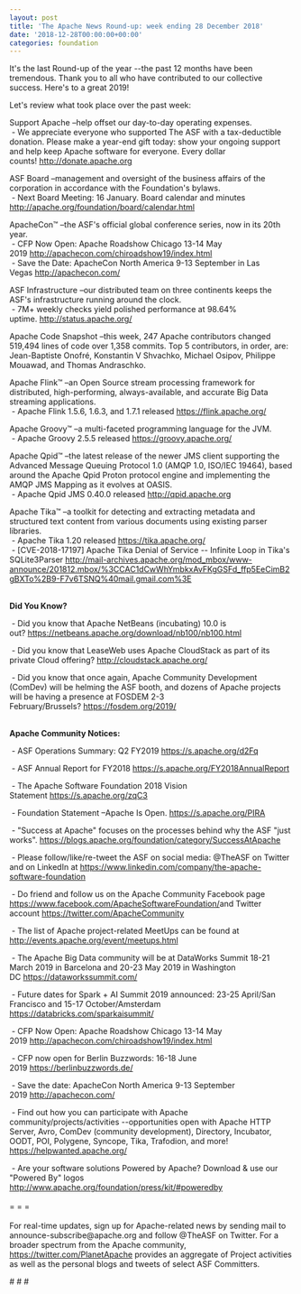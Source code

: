 ```yaml
---
layout: post
title: 'The Apache News Round-up: week ending 28 December 2018'
date: '2018-12-28T00:00:00+00:00'
categories: foundation
---
```

<p>It's the last Round-up of the year --the past 12 months have been tremendous. Thank you to all who have contributed to our collective success. Here's to a great 2019! </p> 
  <p> </p> 
  <p>Let's review what took place over the past week:</p> 
  <p>Support Apache&nbsp;–help offset our day-to-day operating expenses.<br />&nbsp;- We appreciate everyone who supported The ASF with a tax-deductible donation. Please make a year-end gift today: show your ongoing support and help keep Apache software for everyone. Every dollar counts!&nbsp;<a href="http://donate.apache.org/">http://donate.apache.org</a></p> 
  <p>ASF Board –management and oversight of the business affairs of the corporation in accordance with the Foundation's bylaws.<br />&nbsp;- Next Board Meeting: 16 January. Board calendar and minutes <a href="http://apache.org/foundation/board/calendar.html">http://apache.org/foundation/board/calendar.html</a></p> 
  <div> 
    <p>ApacheCon™ –the ASF's official global conference series, now in its 20th year.<br />&nbsp;- CFP Now Open: Apache Roadshow Chicago 13-14 May 2019&nbsp;<a href="http://apachecon.com/chiroadshow19/index.html">http://apachecon.com/chiroadshow19/index.html</a><br />&nbsp;- Save the Date: ApacheCon North America 9-13 September in Las Vegas&nbsp;<a href="http://apachecon.com/">http://apachecon.com/</a><br /></p> 
    <p>ASF Infrastructure –our distributed team on three continents keeps the ASF's infrastructure running around the clock.<br />&nbsp;- 7M+ weekly checks yield polished performance at 98.64% uptime.&nbsp;<a href="http://status.apache.org/">http://status.apache.org/</a></p> 
    <p>Apache Code Snapshot –this week, 247 Apache contributors changed 519,494 lines of code over 1,358 commits. Top 5 contributors, in order, are: Jean-Baptiste Onofré, Konstantin V Shvachko, Michael Osipov, Philippe Mouawad, and Thomas Andraschko.</p> 
    <p>Apache Flink™ –an Open Source stream processing framework for distributed, high-performing, always-available, and accurate Big Data streaming applications.<br />&nbsp;- Apache Flink 1.5.6, 1.6.3, and 1.7.1 released&nbsp;<a href="https://flink.apache.org/">https://flink.apache.org/</a></p> 
    <p><span style="white-space: pre;"></span></p> 
    <p>Apache Groovy™ –a multi-faceted programming language for the JVM.<br />&nbsp;- Apache Groovy 2.5.5 released&nbsp;<a href="https://groovy.apache.org/">https://groovy.apache.org/</a></p> 
    <p>Apache Qpid™ –the latest release of the newer JMS client supporting the Advanced Message Queuing Protocol 1.0 (AMQP 1.0, ISO/IEC 19464), based around the Apache Qpid Proton protocol engine and implementing the AMQP JMS Mapping as it evolves at OASIS.<br />&nbsp;- Apache Qpid JMS 0.40.0 released&nbsp;<a href="http://qpid.apache.org">http://qpid.apache.org</a></p> 
    <p>Apache Tika™ –a toolkit for detecting and extracting metadata and structured text content from various documents using existing parser libraries.<br />&nbsp;-&nbsp;Apache Tika 1.20 released <a href="https://tika.apache.org/">https://tika.apache.org/</a> <br />&nbsp;- [CVE-2018-17197] Apache Tika Denial of Service -- Infinite Loop in Tika's SQLite3Parser&nbsp;<a href="http://mail-archives.apache.org/mod_mbox/www-announce/201812.mbox/%3CCAC1dCwWhYmbkxAvFKgGSFd_ffp5EeCimB2gBXTo%2B9-F7v6TSNQ%40mail.gmail.com%3E">http://mail-archives.apache.org/mod_mbox/www-announce/201812.mbox/%3CCAC1dCwWhYmbkxAvFKgGSFd_ffp5EeCimB2gBXTo%2B9-F7v6TSNQ%40mail.gmail.com%3E</a></p> 
    <p><strong><br />Did You Know?</strong></p> 
    <div> 
      <p>&nbsp;- Did you know that Apache NetBeans (incubating) 10.0 is out?&nbsp;<a href="https://netbeans.apache.org/download/nb100/nb100.html">https://netbeans.apache.org/download/nb100/nb100.html</a></p> 
      <p>&nbsp;- Did you know that LeaseWeb uses Apache CloudStack as part of its private Cloud offering?&nbsp;<a href="http://cloudstack.apache.org/">http://cloudstack.apache.org/</a></p> 
      <p>&nbsp;- Did you know that once again, Apache Community Development (ComDev) will be helming the ASF booth, and dozens of Apache projects will be having a presence at FOSDEM 2-3 February/Brussels?&nbsp;<a href="https://fosdem.org/2019/">https://fosdem.org/2019/</a><br /><br /></p> 
      <p><strong>Apache Community Notices:</strong></p> 
    </div> 
    <p>&nbsp;-&nbsp;ASF Operations Summary: Q2 FY2019 <a href="https://s.apache.org/d2Fq">https://s.apache.org/d2Fq</a></p> 
    <p>&nbsp;- ASF Annual Report for FY2018&nbsp;<a href="https://s.apache.org/FY2018AnnualReport">https://s.apache.org/FY2018AnnualReport</a></p> 
    <p>&nbsp;- The Apache Software Foundation 2018 Vision Statement&nbsp;<a href="https://s.apache.org/zqC3">https://s.apache.org/zqC3</a></p> 
    <p>&nbsp;- Foundation Statement –Apache Is Open.&nbsp;<a href="https://s.apache.org/PIRA">https://s.apache.org/PIRA</a></p> 
    <div> 
      <p>&nbsp;- &quot;Success at Apache&quot; focuses on the processes behind why the ASF &quot;just works&quot;. <a href="https://blogs.apache.org/foundation/category/SuccessAtApache">https://blogs.apache.org/foundation/category/SuccessAtApache</a></p> 
    </div> 
    <div> 
      <p>&nbsp;- Please follow/like/re-tweet the ASF on social media: @TheASF on Twitter and on LinkedIn at <a href="https://www.linkedin.com/company/the-apache-software-foundation">https://www.linkedin.com/company/the-apache-software-foundation</a></p> 
      <p>&nbsp;- Do friend and follow us on the Apache Community Facebook page <a href="https://www.facebook.com/ApacheSoftwareFoundation/">https://www.facebook.com/ApacheSoftwareFoundation/</a>and Twitter account <a href="https://twitter.com/ApacheCommunity">https://twitter.com/ApacheCommunity</a></p> 
    </div> 
    <div> 
      <p><a href="https://feathercast.apache.org/"></a></p> 
    </div> 
    <div> 
      <p>&nbsp;- The list of Apache project-related MeetUps can be found at <a href="http://events.apache.org/event/meetups.html">http://events.apache.org/event/meetups.html<br /></a></p> 
    </div> 
    <div> 
      <p>&nbsp;- The Apache Big Data community will be at&nbsp;DataWorks Summit 18-21 March 2019 in Barcelona and&nbsp;20-23 May 2019 in Washington DC&nbsp;<a href="https://dataworkssummit.com/">https://dataworkssummit.com/</a></p> 
      <p>&nbsp;- Future dates for Spark + AI Summit 2019 announced: 23-25 April/San Francisco and 15-17 October/Amsterdam <font color="#bb0000"><a href="https://databricks.com/sparkaisummit/">https://databricks.com/sparkaisummit/</a></font></p>&nbsp;- CFP Now Open: Apache Roadshow Chicago 13-14 May 2019&nbsp;<a href="http://apachecon.com/chiroadshow19/index.html">http://apachecon.com/chiroadshow19/index.html</a><br /> 
      <p>&nbsp;- CFP now open for Berlin Buzzwords: 16-18 June 2019&nbsp;<a href="https://berlinbuzzwords.de/">https://berlinbuzzwords.de/</a></p> 
      <p>&nbsp;- Save the date: ApacheCon North America 9-13 September 2019&nbsp;<a href="http://apachecon.com/">http://apachecon.com/</a></p> 
      <p>&nbsp;- Find out how you can participate with Apache community/projects/activities --opportunities open with Apache HTTP Server, Avro, ComDev (community development), Directory, Incubator, OODT, POI, Polygene, Syncope, Tika, Trafodion, and more! <a href="https://helpwanted.apache.org/">https://helpwanted.apache.org/</a></p> 
    </div> 
    <div>&nbsp;- Are your software solutions Powered by Apache? Download &amp; use our &quot;Powered By&quot; logos <a href="http://www.apache.org/foundation/press/kit/#poweredby">http://www.apache.org/foundation/press/kit/#poweredby</a></div> 
    <div><br /></div> 
    <div>= = =</div> 
    <div><br /></div> 
    <div>For real-time updates, sign up for Apache-related news by sending mail to announce-subscribe@apache.org and follow @TheASF on Twitter. For a broader spectrum from the Apache community, <a href="https://twitter.com/PlanetApache">https://twitter.com/PlanetApache</a> provides an aggregate of Project activities as well as the personal blogs and tweets of select ASF Committers.</div> 
  </div> 
  <p># # #</p>

